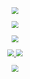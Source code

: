 <div align="center">
  <img src="https://github-readme-stats-vercel-tawny.vercel.app/api?username=shahirwardak&show_icons=true&theme=transparent&hide=stars,issues&show=prs_merged,prs_merged_percentage" />
</div>
<br />
<div align="center">
  <img src="https://github-readme-stats-vercel-tawny.vercel.app/api/top-langs/?username=shahirwardak&theme=transparent&layout=donut" />
</div>
<br />


<div align="center">
  <a HRef="https://www.linkedin.com/in/shahir-wardak/">
    <img src="https://github-profile-summary-cards.vercel.app/api/cards/profile-details?username=ShahirWardak&theme=github_dark" />
  </a>
</div>
<br />
<div align="center">
  <a HRef="https://www.linkedin.com/in/shahir-wardak/">
    <img src="https://github-profile-summary-cards.vercel.app/api/cards/most-commit-language?username=ShahirWardak&theme=github_dark&exclude=" />
    <img src="https://github-profile-summary-cards.vercel.app/api/cards/repos-per-language?username=ShahirWardak&theme=github_dark&exclude=" />
  </a>
</div>
<br />
<div align="center">
  <a HRef="https://www.linkedin.com/in/shahir-wardak/">
    <img src="https://skillicons.dev/icons?i=angular,typescript,javascript,html,css,sass,jest,react,nextjs,django,java,azure,cs,git,github" />
  </a>
</div>
<!--
**ShahirWardak/ShahirWardak** is a ✨ _special_ ✨ repository because its `README.md` (this file) appears on your GitHub profile.

Here are some ideas to get you started:

- 🔭 I’m currently working on ...
- 🌱 I’m currently learning ...
- 👯 I’m looking to collaborate on ...
- 🤔 I’m looking for help with ...
- 💬 Ask me about ...
- 📫 How to reach me: ...
- 😄 Pronouns: ...
- ⚡ Fun fact: ...
-->
